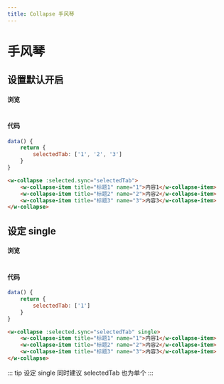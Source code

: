 ```yaml
---
title: Collapse 手风琴
---
```

# 手风琴

## 设置默认开启

#### 浏览
#
<ClientOnly>
<collapse-demo-1></collapse-demo-1>
</ClientOnly>

#
#### 代码
``` js
data() {
    return {
        selectedTab: ['1', '2', '3']
    }
}
```
```html
<w-collapse :selected.sync="selectedTab">
    <w-collapse-item title="标题1" name="1">内容1</w-collapse-item>
    <w-collapse-item title="标题2" name="2">内容2</w-collapse-item>
    <w-collapse-item title="标题3" name="3">内容3</w-collapse-item>
</w-collapse>
```
## 设定 single

#### 浏览
#
<ClientOnly>
<collapse-demo-2></collapse-demo-2>
</ClientOnly>

#### 代码
``` js
data() {
    return {
        selectedTab: ['1']
    }
}
```
```html
<w-collapse :selected.sync="selectedTab" single>
    <w-collapse-item title="标题1" name="1">内容1</w-collapse-item>
    <w-collapse-item title="标题2" name="2">内容2</w-collapse-item>
    <w-collapse-item title="标题3" name="3">内容3</w-collapse-item>
</w-collapse>
```
::: tip
设定 single 同时建议 selectedTab 也为单个
:::